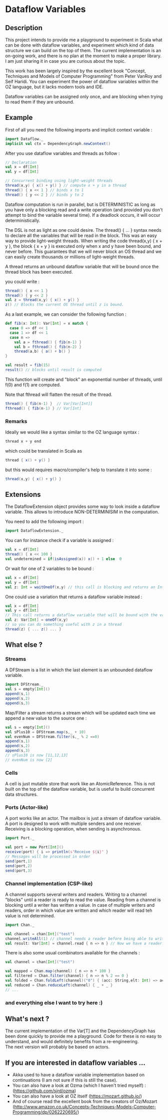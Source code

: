 # Dataflow Variables


## Description

This project intends to provide me a playground to experiment in Scala what can be done with dataflow variables, and experiment which kind of data structure we can build on the top of them.
The current implementation is an on-going work, and there is no plan at the moment to make a proper library. I am just sharing it in case you are curious about the topic.

This work has been largely inspired by the excellent book "Concept, Techniques and Models of Computer Programming" from Peter VanRoy and Seif Haridi.
You can experiment the power of dataflow variables within the OZ language, but it lacks modern tools and IDE.

Dataflow variables can be assigned only once, and are blocking when trying to read them if they are unbound.


## Example

First of all you need the following imports and implicit context variable :
 ```scala
import Dataflow._
implicit val ctx = DependencyGraph.newContext()
```

After you use dataflow variables and threads as follow : 
```scala
// Declaration
val x = df[Int]
val y = df[Int]

// Concurrent binding using light-weight threads
thread(x,y) { x() + y() } // compute x + y in a thread
thread() { x << 1 } // binds x to 1
thread() { y << 2 } // binds y to 2
```

Dataflow computation is run in parallel, but is DETERMINISTIC as long as you have only a blocking read and a write operation (and provided you don't attempt to bind the variable several time). 
If a deadlock occurs, it will occur deterministically.

The DSL is not as light as one could desire. The thread() { ... } syntax needs to declare all the variables that will be read in the block. This was an easy way to provide light-weight threads. 
When writing the code thread(x,y) { x + y }, the block { x + y } is executed only when x and y have been bound, and never before. 
This guarantees that we will never block an OS thread and we can easily create thousands or millions of light-weight threads.

A thread returns an unbound dataflow variable that will be bound once the thread block has been executed.

you could write :
```scala
thread() { x << 1 }
thread() { y << 2 }
val z = thread(x,y) { x() + y() } 
z() // Blocks the current OS thread until z is bound.
```

As a last example, we can consider the following function :   
```scala
def fib(x: Int): Var[Int] = x match {
  case 0 => df << 1
  case 1 => df << 1
  case n =>
    val a = fthread() { fib(n-1) }
    val b = fthread() { fib(n-2) }
    thread(a,b) { a() + b() }
}

val result = fib(15)
result() // blocks until result is computed
```

This function will create and "block" an exponential number of threads, until f(0) and f(1) are computed.

Note that fthread will flatten the result of the thread.
```scala
thread() { fib(n-1) }  // Var[Var[Int]]
fthread() { fib(n-1) } // Var[Int]
```


### Remarks

Ideally we would like a syntax similar to the OZ language syntax :
```scala 
thread x + y end
``` 
which could be translated in Scala as 
```scala
thread { x() + y() }
```
but this would requires macro/compiler's help to translate it into some :
```scala 
thread(x,y) { x() + y() }
```

## Extensions

The DataflowExtension object provides some way to look inside a dataflow variable. This allows to introduce NON-DETERMINISIM in the computation.

You need to add the following import :
```scala
import DataflowExtension._
```

You can for instance check if a variable is assigned :
```scala
val x = df[Int]
thread() { x << 100 }
val undetermined = if(isAssigned(x)) x() + 1 else  0
```

Or wait for one of 2 variables to be bound :
```scala
val x = df[Int]
val y = df[Int]
val z: Int = waitOneOf(x,y) // this call is blocking and returns an Int
```

One could use a variation that returns a dataflow variable instead :
```scala
val x = df[Int]
val y = df[Int]
// This call returns a dataflow variable that will be bound with the value of x or y
val z: Var[Int] = oneOf(x,y)
// so you can do something useful with z in a thread
thread(z) { ... z() ... }
```
   
## What else ? 

### Streams 

A DFStream is a list in which the last element is an unbounded dataflow variable.

```scala
import DFStream._
val s = empty[Int]()
append(s,1)
append(s,2)
append(s,3)
```

Map/Filter a stream returns a stream which will be updated each time we append a new value to the source one :  
```scala
val s = empty[Int]()
val sPlus10 = DFStream.map(s,_ + 10)
val evenNum = DFStream.filter(s,_ % 2 ==0)
append(s,1)
append(s,2)
append(s,3)
// sPlus10 is now [11,12,13]
// evenNum is now [2]
```

### Cells
A cell is just mutable store that work like an AtomicReference. This is not built on the top of the dataflow variable, but is useful to build concurrent data structures.

### Ports (Actor-like)

A port works like an actor. The mailbox is just a stream of dataflow variable. 
A port is designed to work with multiple senders and one receiver. Receiving is a blocking operation, when sending is asynchronous.

```scala
import Port._

val port = new Port[Int]()
receive(port) { i => println(s"Receive ${i}" }
// Messages will be processed in order
send(port,1)
send(port,2)
send(port,3)
```

### Channel implementation (CSP-like)

A channel supports several writers and readers. Writing to a channel "blocks" until a reader is ready to read the value. Reading from a channel is blocking until a writer has written a value.
In case of multiple writers and readers, order in which value are written and which reader will read teh value is not determined. 

```scala
import Chan._

val channel = chan[Int]("test")
channel.writeAll(1) // channel needs a reader before being able to write
val result: Var[Int] = channel.read { n => n } // Now we have a reader. Value is written in a dataflow variable
```

There is also some usual combinators available for the channels :
```scala
val channel = chan[Int]("test")

val mapped = Chan.map(channel) { n => n * 100 }
val filtered = Chan.filter(channel) { n => n % 2 == 0 }
val folded = Chan.foldLeft(channel)("0") { (acc: String,elt: Int) => acc + elt }
val reduced = Chan.reduceLeft(channel) { _ + _ }
// ...
```

### and everything else I want to try here :)


## What's next ?

The current implementation of the Var[T] and the DependencyGraph has been done quickly to provide me a playground. 
Code for these is no easy to understand, and would definitely benefits from a re-engineering.  
The next version will probably be based on actors.


## If you are interested in dataflow variables ...

- Akka used to have a dataflow variable implementation based on continuations (I am not sure if this is still the case).
- You can also have a look at Ozma (which I haven't tried myself) : (https://github.com/sjrd/ozma)
- You can also have a look at OZ itself (https://mozart.github.io/) 
- And of course read the excellent book from the creators of Oz/Mozart (http://www.amazon.co.uk/Concepts-Techniques-Models-Computer-Programming/dp/0262220695/)
